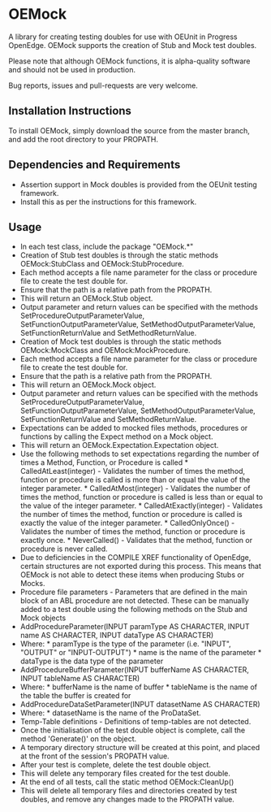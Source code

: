 OEMock
======

A library for creating testing doubles for use with OEUnit in Progress OpenEdge. 
OEMock supports the creation of Stub and Mock test doubles.

Please note that although OEMock functions, it is alpha-quality software and should not be used in production.

Bug reports, issues and pull-requests are very welcome.

Installation Instructions
-------------------------
To install OEMock, simply download the source from the master branch, and add the root directory to your PROPATH.

Dependencies and Requirements
-----------------------------

* Assertion support in Mock doubles is provided from the OEUnit testing framework.
 * Install this as per the instructions for this framework.

Usage
-----

* In each test class, include the package "OEMock.*"
* Creation of Stub test doubles is through the static methods OEMock:StubClass and OEMock:StubProcedure.
 * Each method accepts a file name parameter for the class or procedure file to create the test double for.
  * Ensure that the path is a relative path from the PROPATH.
 * This will return an OEMock.Stub object.
 * Output parameter and return values can be specified with the methods SetProcedureOutputParameterValue, SetFunctionOutputParameterValue, SetMethodOutputParameterValue, SetFunctionReturnValue and SetMethodReturnValue.
* Creation of Mock test doubles is through the static methods OEMock:MockClass and OEMock:MockProcedure.
 * Each method accepts a file name parameter for the class or procedure file to create the test double for.
  * Ensure that the path is a relative path from the PROPATH.
 * This will return an OEMock.Mock object.
 * Output parameter and return values can be specified with the methods SetProcedureOutputParameterValue, SetFunctionOutputParameterValue, SetMethodOutputParameterValue, SetFunctionReturnValue and SetMethodReturnValue.
 * Expectations can be added to mocked files methods, procedures or functions by calling the Expect method on a Mock object.
  * This will return an OEMock.Expectation.Expectation object.
   * Use the following methods to set expectations regarding the number of times a Method, Function, or Procedure is called
    * CalledAtLeast(integer) - Validates the number of times the method, function or procedure is called is more than or equal the value of the integer parameter.
    * CalledAtMost(integer) - Validates the number of times the method, function or procedure is called is less than or equal to the value of the integer parameter.
    * CalledAtExactly(integer) - Validates the number of times the method, function or procedure is called is exactly the value of the integer parameter.
    * CalledOnlyOnce() - Validates the number of times the method, function or procedure is exactly once.
    * NeverCalled() - Validates that the method, function or procedure is never called.
* Due to deficiencies in the COMPILE XREF functionality of OpenEdge, certain structures are not exported during this process. This means that OEMock is not able to detect these items when producing Stubs or Mocks.
 * Procedure file parameters - Parameters that are defined in the main block of an ABL procedure are not detected. These can be manually added to a test double using the following methods on the Stub and Mock objects
  * AddProcedureParameter(INPUT paramType AS CHARACTER, INPUT name AS CHARACTER, INPUT dataType AS CHARACTER)
   * Where:
    * paramType is the type of the parameter (i.e. "INPUT", "OUTPUT" or "INPUT-OUTPUT")
    * name is the name of the parameter
    * dataType is the data type of the parameter
  * AddProcedureBufferParameter(INPUT bufferName AS CHARACTER, INPUT tableName AS CHARACTER)
   * Where:
    * bufferName is the name of buffer
    * tableName is the name of the table the buffer is created for
  * AddProcedureDataSetParameter(INPUT datasetName AS CHARACTER)
   * Where:
    * datasetName is the name of the ProDataSet.
 * Temp-Table definitions - Definitions of temp-tables are not detected.
* Once the initialisation of the test double object is complete, call the method 'Generate()' on the object.
 * A temporary directory structure will be created at this point, and placed at the front of the session's PROPATH value.
* After your test is complete, delete the test double object.
 * This will delete any temporary files created for the test double.
* At the end of all tests, call the static method OEMock:CleanUp()
 * This will delete all temporary files and directories created by test doubles, and remove any changes made to the PROPATH value.